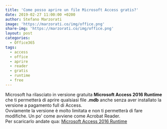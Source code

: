 ```yaml
---
title: 'Come posso aprire un file Microsoft Access gratis?'
date: 2019-02-27 11:00:00 +0200
author: Stefano Marzorati
image: 'https://marzorati.co/img/office.png'
share-img: 'https://marzorati.co/img/office.png'
layout: post
categories:
  - Office365
tags:
  - access
  - office
  - aprire
  - reader
  - gratis
  - runtime
  - free
---
```

Microsoft ha rilasciato in versione gratuita **Microsoft Access 2016 Runtime** che ti permetterà di aprire qualsiasi file **.mdb** anche senza aver installato la versione a pagamento full di Access.   
Ovviamente la versione è molto limitata e non ti permetterà di fare modifiche. Un po' come avviene come Acrobat Reader.   
Per scaricarlo andate qua: <a href="http://www.microsoft.com/en-us/download/details.aspx?id=50040" target="_blank">Microsoft Access 2016 Runtime</a>   
